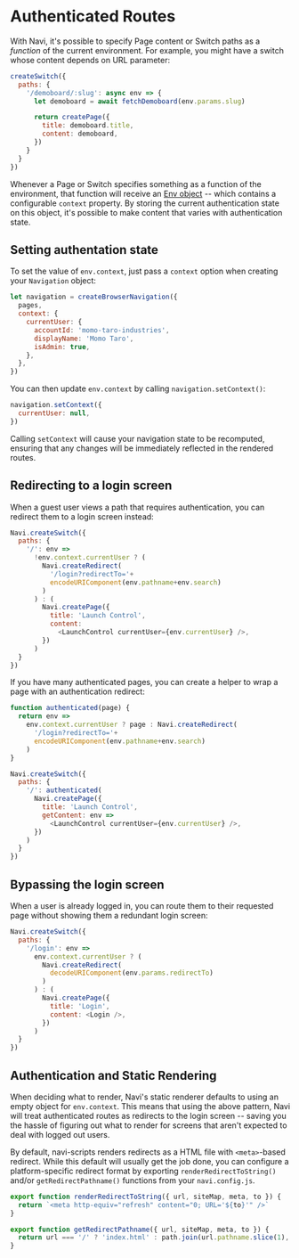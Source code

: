 # Authenticated Routes

With Navi, it's possible to specify Page content or Switch paths as a *function* of the current environment. For example, you might have a switch whose content depends on URL parameter:

```js
createSwitch({
  paths: {
    '/demoboard/:slug': async env => {
      let demoboard = await fetchDemoboard(env.params.slug)

      return createPage({
        title: demoboard.title,
        content: demoboard,
      })
    }
  }
})
```

Whenever a Page or Switch specifies something as a function of the environment, that function will receive an [Env object](../../reference/declarations/#env-objects) -- which contains a configurable `context` property. By storing the current authentication state on this object, it's possible to make content that varies with authentication state.


## Setting authentation state

To set the value of `env.context`, just pass a `context` option when creating your `Navigation` object:

```js
let navigation = createBrowserNavigation({
  pages,
  context: {
    currentUser: {
      accountId: 'momo-taro-industries',
      displayName: 'Momo Taro',
      isAdmin: true,
    },
  },
})
```

You can then update `env.context` by calling `navigation.setContext()`:

```js
navigation.setContext({
  currentUser: null,
})
```

Calling `setContext` will cause your navigation state to be recomputed, ensuring that any changes will be immediately reflected in the rendered routes.


## Redirecting to a login screen

When a guest user views a path that requires authentication, you can redirect them to a login screen instead:

```js
Navi.createSwitch({
  paths: {
    '/': env =>
      !env.context.currentUser ? (
        Navi.createRedirect(
          '/login?redirectTo='+
          encodeURIComponent(env.pathname+env.search)
        )
      ) : (
        Navi.createPage({
          title: 'Launch Control',
          content:
            <LaunchControl currentUser={env.currentUser} />,
        })
      )
  }
})
```

If you have many authenticated pages, you can create a helper to wrap a page with an authentication redirect:

```js
function authenticated(page) {
  return env =>
    env.context.currentUser ? page : Navi.createRedirect(
      '/login?redirectTo='+
      encodeURIComponent(env.pathname+env.search)
    )
}

Navi.createSwitch({
  paths: {
    '/': authenticated(
      Navi.createPage({
        title: 'Launch Control',
        getContent: env =>
          <LaunchControl currentUser={env.currentUser} />,
      })
    )
  }
})
```


## Bypassing the login screen

When a user is already logged in, you can route them to their requested page without showing them a redundant login screen:

```js
Navi.createSwitch({
  paths: {
    '/login': env =>
      env.context.currentUser ? (
        Navi.createRedirect(
          decodeURIComponent(env.params.redirectTo)
        )
      ) : (
        Navi.createPage({
          title: 'Login',
          content: <Login />,
        })
      )
  }
})
```


## Authentication and Static Rendering

When deciding what to render, Navi's static renderer defaults to using an empty object for `env.context`. This means that using the above pattern, Navi will treat authenticated routes as redirects to the login screen -- saving you the hassle of figuring out what to render for screens that aren't expected to deal with logged out users.

By default, navi-scripts renders redirects as a HTML file with `<meta>`-based redirect. While this default will usually get the job done, you can configure a platform-specific redirect format by exporting `renderRedirectToString()` and/or `getRedirectPathname()` functions from your `navi.config.js`.

```js
export function renderRedirectToString({ url, siteMap, meta, to }) {
  return `<meta http-equiv="refresh" content="0; URL='${to}'" />`
}

export function getRedirectPathname({ url, siteMap, meta, to }) {
  return url === '/' ? 'index.html' : path.join(url.pathname.slice(1), 'index.html')
}
```

